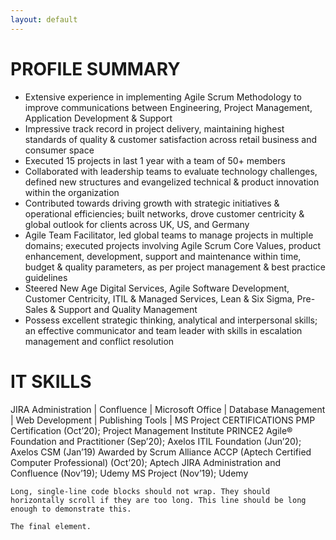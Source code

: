 ```yaml
---
layout: default
---
```

# PROFILE SUMMARY
* Extensive experience in implementing Agile Scrum Methodology to improve communications between Engineering, Project Management, Application Development & Support
* Impressive track record in project delivery, maintaining highest standards of quality & customer satisfaction across retail business and consumer space
* Executed 15 projects in last 1 year with a team of 50+ members
* Collaborated with leadership teams to evaluate technology challenges, defined new structures and evangelized technical & product innovation within the organization
* Contributed towards driving growth with strategic initiatives & operational efficiencies; built networks, drove customer centricity & global outlook for clients across UK, US, and Germany
* Agile Team Facilitator, led global teams to manage projects in multiple domains; executed projects involving Agile Scrum Core Values, product enhancement, development, support and maintenance within time, budget & quality parameters, as per project management & best practice guidelines
* Steered New Age Digital Services, Agile Software Development, Customer Centricity, ITIL & Managed Services, Lean & Six Sigma, Pre-Sales & Support and Quality Management
* Possess excellent strategic thinking, analytical and interpersonal skills; an effective communicator and team leader with skills in escalation management and conflict resolution

# IT SKILLS
JIRA Administration | Confluence | Microsoft Office | Database Management | Web Development | Publishing Tools | MS Project
CERTIFICATIONS
PMP Certification (Oct’20); Project Management Institute
PRINCE2 Agile® Foundation and Practitioner (Sep’20); Axelos
ITIL Foundation (Jun’20); Axelos
CSM (Jan’19) Awarded by Scrum Alliance
ACCP (Aptech Certified Computer Professional) (Oct’20); Aptech
JIRA Administration and Confluence (Nov’19); Udemy
MS Project (Nov’19); Udemy

```
Long, single-line code blocks should not wrap. They should horizontally scroll if they are too long. This line should be long enough to demonstrate this.
```

```
The final element.
```
